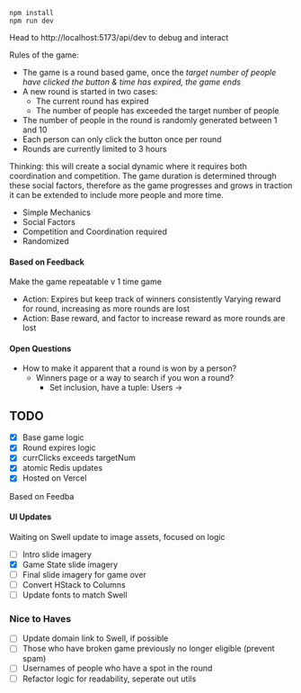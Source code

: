 ```
npm install
npm run dev
```

Head to http://localhost:5173/api/dev to debug and interact

Rules of the game:
- The game is a round based game, once the *target number of people have clicked the button & time has expired, the game ends*
- A new round is started in two cases:
  - The current round has expired
  - The number of people has exceeded the target number of people
- The number of people in the round is randomly generated between 1 and 10
- Each person can only click the button once per round
- Rounds are currently limited to 3 hours

Thinking: this will create a social dynamic where it requires both coordination and competition. The game duration is determined through these social factors, therefore as the game progresses and grows in traction it can be extended to include more people and more time.
- Simple Mechanics
- Social Factors
- Competition and Coordination required
- Randomized


#### Based on Feedback
Make the game repeatable v 1 time game
- Action: Expires but keep track of winners consistently
Varying reward for round, increasing as more rounds are lost
- Action: Base reward, and factor to increase reward as more rounds are lost

#### Open Questions
- How to make it apparent that a round is won by a person?
  - Winners page or a way to search if you won a round? 
    - Set inclusion, have a tuple: Users -> 

## TODO
- [X] Base game logic
- [X] Round expires logic
- [X] currClicks exceeds targetNum
- [X] atomic Redis updates
- [X] Hosted on Vercel

Based on Feedba
#### UI Updates
Waiting on Swell update to image assets, focused on logic
- [ ] Intro slide imagery
- [X] Game State slide imagery
- [ ] Final slide imagery for game over
- [ ] Convert HStack to Columns
- [ ] Update fonts to match Swell

### Nice to Haves
- [ ] Update domain link to Swell, if possible
- [ ] Those who have broken game previously no longer eligible (prevent spam)
- [ ] Usernames of people who have a spot in the round
- [ ] Refactor logic for readability, seperate out utils